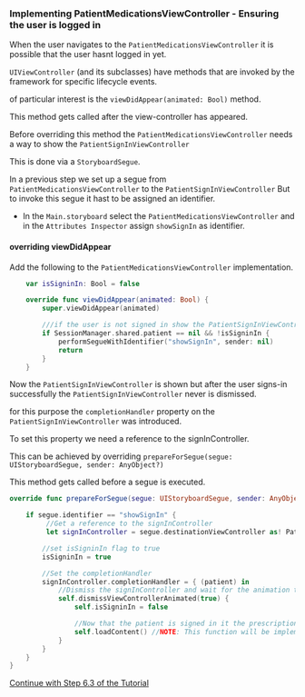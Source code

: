 ### Implementing PatientMedicationsViewController - Ensuring the user is logged in

When the user navigates to the `PatientMedicationsViewController` it is possible that the user hasnt logged in yet.


`UIViewController` (and its subclasses) have methods that are invoked by the framework for specific lifecycle events.

of particular interest is the `viewDidAppear(animated: Bool)` method.

This method gets called after the view-controller has appeared.


Before overriding this method the `PatientMedicationsViewController` needs a way to show the `PatientSignInViewController`

This is done via a `StoryboardSegue`.

In a previous step we set up a segue from `PatientMedicationsViewController` to the `PatientSignInViewController`
But to invoke this segue it hast to be assigned an identifier.

- In the `Main.storyboard` select the `PatientMedicationsViewController` and in the `Attributes Inspector` assign `showSignIn` as identifier.

#### overriding viewDidAppear

Add the following to the `PatientMedicationsViewController` implementation.
```swift
    var isSigninIn: Bool = false

    override func viewDidAppear(animated: Bool) {
        super.viewDidAppear(animated)

        ///if the user is not signed in show the PatientSignInViewController
        if SessionManager.shared.patient == nil && !isSigninIn {
            performSegueWithIdentifier("showSignIn", sender: nil)
            return
        }
    }
```

Now the `PatientSignInViewController` is shown but after the user signs-in successfully the `PatientSignInViewController` never is dismissed.

for this purpose the `completionHandler` property on the `PatientSignInViewController` was introduced.

To set this property we need a reference to the signInController.

This can be achieved by overriding `prepareForSegue(segue: UIStoryboardSegue, sender: AnyObject?)`

This method gets called before a segue is executed.
```swift
override func prepareForSegue(segue: UIStoryboardSegue, sender: AnyObject?) {

    if segue.identifier == "showSignIn" {
         //Get a reference to the signInController
         let signInController = segue.destinationViewController as! PatientSignInViewController

        //set isSigninIn flag to true
        isSigninIn = true

        //Set the completionHandler
        signInController.completionHandler = { (patient) in
            //Dismiss the signInController and wait for the animation to finish
            self.dismissViewControllerAnimated(true) {
                self.isSigninIn = false

                //Now that the patient is signed in it the prescriptions can be loaded
                self.loadContent() //NOTE: This function will be implemented later
            }
        }
    }
}
```


[Continue with Step 6.3 of the Tutorial](STEP6-3.md)
